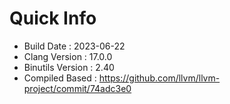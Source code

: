 # Quick Info
* Build Date : 2023-06-22
* Clang Version : 17.0.0
* Binutils Version : 2.40
* Compiled Based : https://github.com/llvm/llvm-project/commit/74adc3e0
